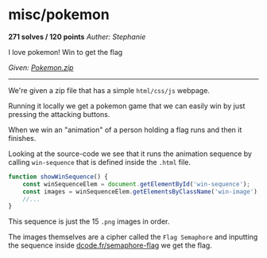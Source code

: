 # misc/pokemon

**271 solves / 120 points**
*Auther: Stephanie*

I love pokemon! Win to get the flag

*Given: [Pokemon.zip]()*

___

We're given a zip file that has a simple `html/css/js` webpage.

Running it locally we get a pokemon game that we can easily win by just pressing the attacking buttons.

When we win an "animation" of a person holding a flag runs and then it finishes.

Looking at the source-code we see that it runs the animation sequence by calling `win-sequence` that is defined inside the `.html` file.

```js
function showWinSequence() {
    const winSequenceElem = document.getElementById('win-sequence');
    const images = winSequenceElem.getElementsByClassName('win-image');
    //...
}
```

This sequence is just the 15 `.png` images in order.

The images themselves are a cipher called the `Flag Semaphore` and inputting the sequence inside [dcode.fr/semaphore-flag](https://www.dcode.fr/semaphore-flag) we get the flag.


